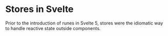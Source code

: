 # Stores in Svelte

Prior to the introduction of runes in Svelte 5, stores were the idiomatic way to handle reactive state outside 
components.